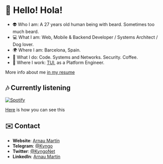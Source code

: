# 👋 Hello! Hola!

- 👽 Who I am: A 27 years old human being with beard. Sometimes too much beard.
- 💻 What I am: Web, Mobile & Backend Developer / Systems Architect / Dog lover.
- 🌍 Where I am: Barcelona, Spain.
- 🤔 What I do: Code. Systems and Networks. Security. Coffee.
- 🏢 Where I work: [TUI](https://tui.com), as a Platform Engineer.

More info about me [in my resume](https://github.com/Kyngo/Resume/releases/latest)

## 🎶 Currently listening

[![Spotify](http://prometheus.kyngo.net:38150/play?v=1)](https://open.spotify.com/user/arno-kun)

[Here](https://github.com/Kyngo/WhatIAmPlaying) is how you can see this

## ✉️ Contact

- **Website**: [Arnau Martín](https://arnaumart.in)
- **Telegram**: [@Kyngo](https://t.me/kyngo)
- **Twitter**: [@KyngoNet](https://twitter.com/kyngonet)
- **LinkedIn**: [Arnau Martin](https://www.linkedin.com/in/arnaumartin/)
